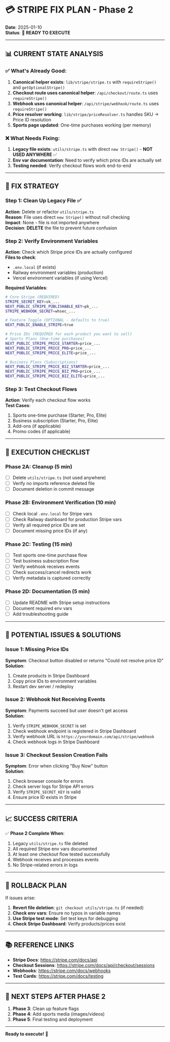 # 💳 STRIPE FIX PLAN - Phase 2

**Date**: 2025-01-10  
**Status**: 🎯 **READY TO EXECUTE**

---

## 📊 **CURRENT STATE ANALYSIS**

### ✅ **What's Already Good**:
1. **Canonical helper exists**: `lib/stripe/stripe.ts` with `requireStripe()` and `getOptionalStripe()`
2. **Checkout route uses canonical helper**: `/api/checkout/route.ts` uses `requireStripe()`
3. **Webhook uses canonical helper**: `/api/stripe/webhook/route.ts` uses `requireStripe()`
4. **Price resolver working**: `lib/stripe/priceResolver.ts` handles SKU → Price ID resolution
5. **Sports page updated**: One-time purchases working (per memory)

### ❌ **What Needs Fixing**:
1. **Legacy file exists**: `utils/stripe.ts` with direct `new Stripe()` - **NOT USED ANYWHERE** ✅
2. **Env var documentation**: Need to verify which price IDs are actually set
3. **Testing needed**: Verify checkout flows work end-to-end

---

## 🎯 **FIX STRATEGY**

### **Step 1: Clean Up Legacy File** ✅
**Action**: Delete or refactor `utils/stripe.ts`  
**Reason**: File uses direct `new Stripe()` without null checking  
**Impact**: None - file is not imported anywhere  
**Decision**: **DELETE** the file to prevent future confusion

### **Step 2: Verify Environment Variables**
**Action**: Check which Stripe price IDs are actually configured  
**Files to check**:
- `.env.local` (if exists)
- Railway environment variables (production)
- Vercel environment variables (if using Vercel)

**Required Variables**:
```bash
# Core Stripe (REQUIRED)
STRIPE_SECRET_KEY=sk_...
NEXT_PUBLIC_STRIPE_PUBLISHABLE_KEY=pk_...
STRIPE_WEBHOOK_SECRET=whsec_...

# Feature Toggle (OPTIONAL - defaults to true)
NEXT_PUBLIC_ENABLE_STRIPE=true

# Price IDs (REQUIRED for each product you want to sell)
# Sports Plans (One-time purchases)
NEXT_PUBLIC_STRIPE_PRICE_STARTER=price_...
NEXT_PUBLIC_STRIPE_PRICE_PRO=price_...
NEXT_PUBLIC_STRIPE_PRICE_ELITE=price_...

# Business Plans (Subscriptions)
NEXT_PUBLIC_STRIPE_PRICE_BIZ_STARTER=price_...
NEXT_PUBLIC_STRIPE_PRICE_BIZ_PRO=price_...
NEXT_PUBLIC_STRIPE_PRICE_BIZ_ELITE=price_...
```

### **Step 3: Test Checkout Flows**
**Action**: Verify each checkout flow works  
**Test Cases**:
1. Sports one-time purchase (Starter, Pro, Elite)
2. Business subscription (Starter, Pro, Elite)
3. Add-ons (if applicable)
4. Promo codes (if applicable)

---

## 📝 **EXECUTION CHECKLIST**

### **Phase 2A: Cleanup** (5 min)
- [ ] Delete `utils/stripe.ts` (not used anywhere)
- [ ] Verify no imports reference deleted file
- [ ] Document deletion in commit message

### **Phase 2B: Environment Verification** (10 min)
- [ ] Check local `.env.local` for Stripe vars
- [ ] Check Railway dashboard for production Stripe vars
- [ ] Verify all required price IDs are set
- [ ] Document missing price IDs (if any)

### **Phase 2C: Testing** (15 min)
- [ ] Test sports one-time purchase flow
- [ ] Test business subscription flow
- [ ] Verify webhook receives events
- [ ] Check success/cancel redirects work
- [ ] Verify metadata is captured correctly

### **Phase 2D: Documentation** (5 min)
- [ ] Update README with Stripe setup instructions
- [ ] Document required env vars
- [ ] Add troubleshooting guide

---

## 🚨 **POTENTIAL ISSUES & SOLUTIONS**

### **Issue 1: Missing Price IDs**
**Symptom**: Checkout button disabled or returns "Could not resolve price ID"  
**Solution**: 
1. Create products in Stripe Dashboard
2. Copy price IDs to environment variables
3. Restart dev server / redeploy

### **Issue 2: Webhook Not Receiving Events**
**Symptom**: Payments succeed but user doesn't get access  
**Solution**:
1. Verify `STRIPE_WEBHOOK_SECRET` is set
2. Check webhook endpoint is registered in Stripe Dashboard
3. Verify webhook URL is `https://yourdomain.com/api/stripe/webhook`
4. Check webhook logs in Stripe Dashboard

### **Issue 3: Checkout Session Creation Fails**
**Symptom**: Error when clicking "Buy Now" button  
**Solution**:
1. Check browser console for errors
2. Check server logs for Stripe API errors
3. Verify `STRIPE_SECRET_KEY` is valid
4. Ensure price ID exists in Stripe

---

## 📈 **SUCCESS CRITERIA**

✅ **Phase 2 Complete When**:
1. Legacy `utils/stripe.ts` file deleted
2. All required Stripe env vars documented
3. At least one checkout flow tested successfully
4. Webhook receives and processes events
5. No Stripe-related errors in logs

---

## 🔄 **ROLLBACK PLAN**

If issues arise:
1. **Revert file deletion**: `git checkout utils/stripe.ts` (if needed)
2. **Check env vars**: Ensure no typos in variable names
3. **Use Stripe test mode**: Set test keys for debugging
4. **Check Stripe Dashboard**: Verify products/prices exist

---

## 📚 **REFERENCE LINKS**

- **Stripe Docs**: https://stripe.com/docs/api
- **Checkout Sessions**: https://stripe.com/docs/api/checkout/sessions
- **Webhooks**: https://stripe.com/docs/webhooks
- **Test Cards**: https://stripe.com/docs/testing

---

## 🎯 **NEXT STEPS AFTER PHASE 2**

1. **Phase 3**: Clean up feature flags
2. **Phase 4**: Add sports media (images/videos)
3. **Phase 5**: Final testing and deployment

---

**Ready to execute!** 🚀
